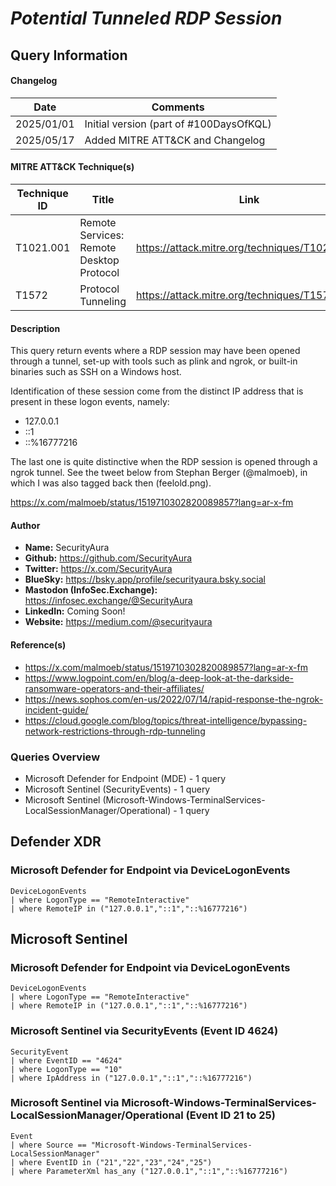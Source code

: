 # *Potential Tunneled RDP Session*

## Query Information

#### Changelog

| Date | Comments |
|---|---|
| 2025/01/01 | Initial version (part of #100DaysOfKQL) |
| 2025/05/17 | Added MITRE ATT&CK and Changelog |

#### MITRE ATT&CK Technique(s)

| Technique ID | Title    | Link    |
| ---  | --- | --- |
| T1021.001 | Remote Services: Remote Desktop Protocol | https://attack.mitre.org/techniques/T1021/001/ |
| T1572 | Protocol Tunneling | https://attack.mitre.org/techniques/T1572/ |

#### Description

This query return events where a RDP session may have been opened through a tunnel, set-up with tools such as plink and ngrok, or built-in binaries such as SSH on a Windows host.

Identification of these session come from the distinct IP address that is present in these logon events, namely:

- 127.0.0.1
- ::1
- ::%16777216

The last one is quite distinctive when the RDP session is opened through a ngrok tunnel. See the tweet below from Stephan Berger (@malmoeb), in which I was also tagged back then (feelold.png).

https://x.com/malmoeb/status/1519710302820089857?lang=ar-x-fm

#### Author <Optional>
- **Name:** SecurityAura
- **Github:** https://github.com/SecurityAura
- **Twitter:** https://x.com/SecurityAura
- **BlueSky:** https://bsky.app/profile/securityaura.bsky.social
- **Mastodon (InfoSec.Exchange):** https://infosec.exchange/@SecurityAura
- **LinkedIn:** Coming Soon!
- **Website:** https://medium.com/@securityaura

#### Reference(s)

- https://x.com/malmoeb/status/1519710302820089857?lang=ar-x-fm
- https://www.logpoint.com/en/blog/a-deep-look-at-the-darkside-ransomware-operators-and-their-affiliates/
- https://news.sophos.com/en-us/2022/07/14/rapid-response-the-ngrok-incident-guide/
- https://cloud.google.com/blog/topics/threat-intelligence/bypassing-network-restrictions-through-rdp-tunneling

### Queries Overview ###

- Microsoft Defender for Endpoint (MDE) - 1 query
- Microsoft Sentinel (SecurityEvents) - 1 query
- Microsoft Sentinel (Microsoft-Windows-TerminalServices-LocalSessionManager/Operational) - 1 query

## Defender XDR ##
### Microsoft Defender for Endpoint via DeviceLogonEvents ###
```KQL
DeviceLogonEvents
| where LogonType == "RemoteInteractive"
| where RemoteIP in ("127.0.0.1","::1","::%16777216")
```
## Microsoft Sentinel ##
### Microsoft Defender for Endpoint via DeviceLogonEvents ###
```KQL
DeviceLogonEvents
| where LogonType == "RemoteInteractive"
| where RemoteIP in ("127.0.0.1","::1","::%16777216")
```
### Microsoft Sentinel via SecurityEvents (Event ID 4624) ###
```KQL
SecurityEvent
| where EventID == "4624"
| where LogonType == "10"
| where IpAddress in ("127.0.0.1","::1","::%16777216")
```
### Microsoft Sentinel via Microsoft-Windows-TerminalServices-LocalSessionManager/Operational (Event ID 21 to 25)
```KQL
Event
| where Source == "Microsoft-Windows-TerminalServices-LocalSessionManager"
| where EventID in ("21","22","23","24","25")
| where ParameterXml has_any ("127.0.0.1","::1","::%16777216")
```
